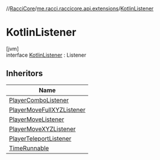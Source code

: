 //[RacciCore](../../../index.md)/[me.racci.raccicore.api.extensions](../index.md)/[KotlinListener](index.md)

# KotlinListener

[jvm]\
interface [KotlinListener](index.md) : Listener

## Inheritors

| Name |
|---|
| [PlayerComboListener](../../me.racci.raccicore.core.listeners/-player-combo-listener/index.md) |
| [PlayerMoveFullXYZListener](../../me.racci.raccicore.core.listeners/-player-move-full-x-y-z-listener/index.md) |
| [PlayerMoveListener](../../me.racci.raccicore.core.listeners/-player-move-listener/index.md) |
| [PlayerMoveXYZListener](../../me.racci.raccicore.core.listeners/-player-move-x-y-z-listener/index.md) |
| [PlayerTeleportListener](../../me.racci.raccicore.core.listeners/-player-teleport-listener/index.md) |
| [TimeRunnable](../../me.racci.raccicore.core.runnables/-time-runnable/index.md) |
